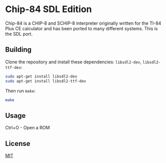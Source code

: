 # Chip-84 SDL Edition

Chip-84 is a CHIP-8 and SCHIP-8 interpreter originally written for the TI-84 Plus CE calculator and has been ported to many different systems.  This is the SDL port.

## Building

Clone the repository and install these dependencies: `libsdl2-dev`, `libsdl2-ttf-dev`:

```bash
sudo apt-get install libsdl2-dev
sudo apt-get install libsdl2-ttf-dev
```
Then run `make`:

```bash
make
```

## Usage

Ctrl+O - Open a ROM

## License
[MIT](https://choosealicense.com/licenses/mit/)